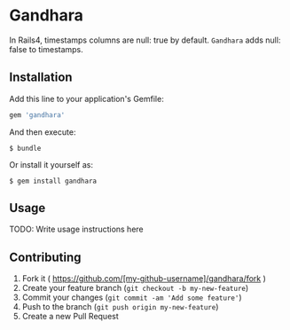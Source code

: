 # Gandhara

In Rails4, timestamps columns are null: true by default.
`Gandhara` adds null: false to timestamps.

## Installation

Add this line to your application's Gemfile:

```ruby
gem 'gandhara'
```

And then execute:

    $ bundle

Or install it yourself as:

    $ gem install gandhara

## Usage

TODO: Write usage instructions here

## Contributing

1. Fork it ( https://github.com/[my-github-username]/gandhara/fork )
2. Create your feature branch (`git checkout -b my-new-feature`)
3. Commit your changes (`git commit -am 'Add some feature'`)
4. Push to the branch (`git push origin my-new-feature`)
5. Create a new Pull Request

